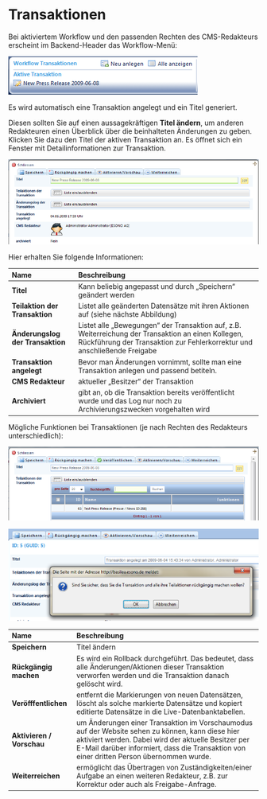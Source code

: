 # Transaktionen

Bei aktiviertem Workflow und den passenden Rechten des CMS-Redakteurs erscheint im Backend-Header das Workflow-Menü:

![](../../.gitbook/assets/workflow_transaktionen_1.png)

Es wird automatisch eine Transaktion angelegt und ein Titel generiert.

Diesen sollten Sie auf einen aussagekräftigen **Titel ändern**, um anderen Redakteuren einen Überblick über die beinhalteten Änderungen zu geben. Klicken Sie dazu den Titel der aktiven Transaktion an. Es öffnet sich ein Fenster mit Detailinformationen zur Transaktion.

![](../../.gitbook/assets/workflow_transaktionen_2.png)

Hier erhalten Sie folgende Informationen:

| Name | Beschreibung |
| :--- | :--- |
| **Titel** | Kann beliebig angepasst und durch „Speichern“ geändert werden |
| **Teilaktion der Transaktion** | Listet alle geänderten Datensätze mit ihren Aktionen auf \(siehe nächste Abbildung\) |
| **Änderungslog der Transaktion** | Listet alle „Bewegungen“ der Transaktion auf, z.B. Weiterreichung der Transaktion an einen Kollegen, Rückführung der Transaktion zur Fehlerkorrektur und anschließende Freigabe |
| **Transaktion angelegt** | Bevor man Änderungen vornimmt, sollte man eine Transaktion anlegen und passend betiteln. |
| **CMS Redakteur** | aktueller „Besitzer“ der Transaktion |
| **Archiviert** | gibt an, ob die Transaktion bereits veröffentlicht wurde und das Log nur noch zu Archivierungszwecken vorgehalten wird |

Mögliche Funktionen bei Transaktionen \(je nach Rechten des Redakteurs unterschiedlich\):

![](../../.gitbook/assets/workflow_transaktionen_3.png)

![](../../.gitbook/assets/workflow_transaktionen_4.png)

| Name | Beschreibung |
| :--- | :--- |
| **Speichern** | Titel ändern |
| **Rückgängig machen** | Es wird ein Rollback durchgeführt. Das bedeutet, dass alle Änderungen/Aktionen dieser Transaktion verworfen werden und die Transaktion danach gelöscht wird. |
| **Veröfffentlichen** | entfernt die Markierungen von neuen Datensätzen, löscht als solche markierte Datensätze und kopiert editierte Datensätze in die Live-Datenbanktabellen. |
| **Aktivieren / Vorschau** | um Änderungen einer Transaktion im Vorschaumodus auf der Website sehen zu können, kann diese hier aktiviert werden. Dabei wird der aktuelle Besitzer per E-Mail darüber informiert, dass die Transaktion von einer dritten Person übernommen wurde. |
| **Weiterreichen** | ermöglicht das Übertragen von Zuständigkeiten/einer Aufgabe an einen weiteren Redakteur, z.B. zur Korrektur oder auch als Freigabe-Anfrage. |

